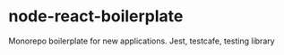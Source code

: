 # node-react-boilerplate
Monorepo boilerplate for new applications. Jest, testcafe, testing library
